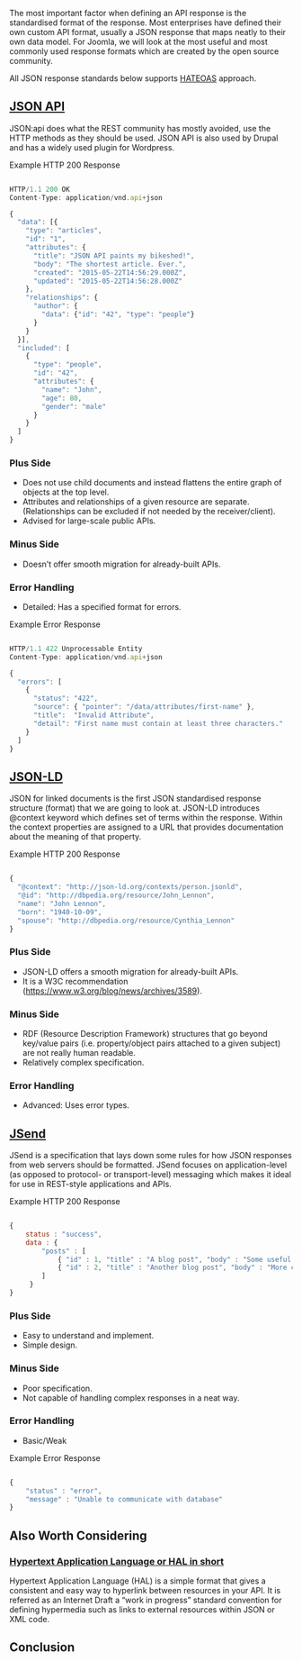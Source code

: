 The most important factor when defining an API response is the standardised format of the response. 
Most enterprises have defined their own custom API format, usually a JSON response that maps neatly to their own data model. 
For Joomla, we will look at the most useful and most commonly used response formats which are created by the open source community.

All JSON response standards below supports [HATEOAS](https://en.wikipedia.org/wiki/HATEOAS) approach.

##  [JSON API](http://jsonapi.org/format/)

JSON:api does what the REST community has mostly avoided, use the HTTP methods as they should be used.
JSON API is also used by Drupal and has a widely used plugin for Wordpress.

Example HTTP 200 Response
```javascript

HTTP/1.1 200 OK
Content-Type: application/vnd.api+json

{
  "data": [{
    "type": "articles",
    "id": "1",
    "attributes": {
      "title": "JSON API paints my bikeshed!",
      "body": "The shortest article. Ever.",
      "created": "2015-05-22T14:56:29.000Z",
      "updated": "2015-05-22T14:56:28.000Z"
    },
    "relationships": {
      "author": {
        "data": {"id": "42", "type": "people"}
      }
    }
  }],
  "included": [
    {
      "type": "people",
      "id": "42",
      "attributes": {
        "name": "John",
        "age": 80,
        "gender": "male"
      }
    }
  ]
}

```

### Plus Side
* Does not use child documents and instead flattens the entire graph of objects at the top level.
* Attributes and relationships of a given resource are separate. (Relationships can be excluded if not needed by the receiver/client).
* Advised for large-scale public APIs.

### Minus Side
* Doesn’t offer smooth migration for already-built APIs.

### Error Handling
* Detailed: Has a specified format for errors.

Example Error Response
```javascript

HTTP/1.1 422 Unprocessable Entity
Content-Type: application/vnd.api+json

{
  "errors": [
    {
      "status": "422",
      "source": { "pointer": "/data/attributes/first-name" },
      "title":  "Invalid Attribute",
      "detail": "First name must contain at least three characters."
    }
  ]
}

```

## [JSON-LD](https://en.wikipedia.org/wiki/JSON-LD)

JSON for linked documents is the first JSON standardised response structure (format) that we are going to look at. 
JSON-LD introduces @context keyword which defines set of terms within the response. 
Within the context properties are assigned to a URL that provides documentation about the meaning of that property.

Example HTTP 200 Response
```javascript

{
  "@context": "http://json-ld.org/contexts/person.jsonld",
  "@id": "http://dbpedia.org/resource/John_Lennon",
  "name": "John Lennon",
  "born": "1940-10-09",
  "spouse": "http://dbpedia.org/resource/Cynthia_Lennon"
}

```

### Plus Side
* JSON-LD offers a smooth migration for already-built APIs.
* It is a W3C recommendation (https://www.w3.org/blog/news/archives/3589). 

### Minus Side
* RDF (Resource Description Framework) structures that go beyond key/value pairs (i.e. property/object pairs attached to a given subject) are not really human readable.
* Relatively complex specification.

### Error Handling

* Advanced: Uses error types.


## [JSend](https://labs.omniti.com/labs/jsend)

JSend is a specification that lays down some rules for how JSON responses from web servers should be formatted. 
JSend focuses on application-level (as opposed to protocol- or transport-level) messaging which makes it ideal for use in REST-style applications and APIs.

Example HTTP 200 Response
```javascript

{
    status : "success",
    data : {
        "posts" : [
            { "id" : 1, "title" : "A blog post", "body" : "Some useful content" },
            { "id" : 2, "title" : "Another blog post", "body" : "More content" },
        ]
     }
}

```

### Plus Side
* Easy to understand and implement.
* Simple design.

### Minus Side
* Poor specification.
* Not capable of handling complex responses in a neat way.

### Error Handling
* Basic/Weak

Example Error Response
```javascript

{
    "status" : "error",
    "message" : "Unable to communicate with database"
}

```

## Also Worth Considering

### [Hypertext Application Language or HAL in short](http://stateless.co/hal_specification.html)
Hypertext Application Language (HAL) is a simple format that gives a consistent and easy way to hyperlink between resources in your API. 
It is referred as an Internet Draft a “work in progress” standard convention for defining hypermedia such as links to external resources within JSON or XML code. 

## Conclusion
